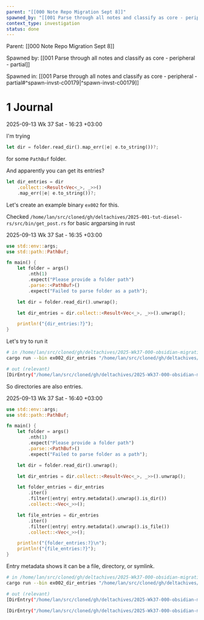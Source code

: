 ```yaml
---
parent: "[[000 Note Repo Migration Sept 8]]"
spawned_by: "[[001 Parse through all notes and classify as core - peripheral - partial]]"
context_type: investigation
status: done
---
```


Parent: [[000 Note Repo Migration Sept 8]]

Spawned by: [[001 Parse through all notes and classify as core - peripheral - partial]] 

Spawned in: [[001 Parse through all notes and classify as core - peripheral - partial#^spawn-invst-c00179|^spawn-invst-c00179]]

# 1 Journal

2025-09-13 Wk 37 Sat - 16:23 +03:00

I'm trying

```rust
let dir = folder.read_dir().map_err(|e| e.to_string())?;
```

for some `PathBuf` folder.

And apparently you can get its entries?

```rust
let dir_entries = dir
	.collect::<Result<Vec<_>, _>>()
	.map_err(|e| e.to_string())?;
```

Let's create an example binary `ex002` for this.

Checked `/home/lan/src/cloned/gh/deltachives/2025-001-tut-diesel-rs/src/bin/get_post.rs` for basic argparsing in rust

2025-09-13 Wk 37 Sat - 16:35 +03:00

```rust
use std::env::args;
use std::path::PathBuf;

fn main() {
    let folder = args()
        .nth(1)
        .expect("Please provide a folder path")
        .parse::<PathBuf>()
        .expect("Failed to parse folder as a path");

    let dir = folder.read_dir().unwrap();

    let dir_entries = dir.collect::<Result<Vec<_>, _>>().unwrap();

    println!("{dir_entries:?}");
}
```

Let's try to run it

```sh
# in /home/lan/src/cloned/gh/deltachives/2025-Wk37-000-obsidian-migration
cargo run --bin ex002_dir_entries "/home/lan/src/cloned/gh/deltachives/2025-Wk37-000-obsidian-migration"

# out (relevant)
[DirEntry("/home/lan/src/cloned/gh/deltachives/2025-Wk37-000-obsidian-migration/.gitignore"), DirEntry("/home/lan/src/cloned/gh/deltachives/2025-Wk37-000-obsidian-migration/target"), DirEntry("/home/lan/src/cloned/gh/deltachives/2025-Wk37-000-obsidian-migration/README.md"), DirEntry("/home/lan/src/cloned/gh/deltachives/2025-Wk37-000-obsidian-migration/.git"), DirEntry("/home/lan/src/cloned/gh/deltachives/2025-Wk37-000-obsidian-migration/src"), DirEntry("/home/lan/src/cloned/gh/deltachives/2025-Wk37-000-obsidian-migration/Cargo.toml"), DirEntry("/home/lan/src/cloned/gh/deltachives/2025-Wk37-000-obsidian-migration/Cargo.lock")]
```

So directories are also entries.

2025-09-13 Wk 37 Sat - 16:40 +03:00

```rust
use std::env::args;
use std::path::PathBuf;

fn main() {
    let folder = args()
        .nth(1)
        .expect("Please provide a folder path")
        .parse::<PathBuf>()
        .expect("Failed to parse folder as a path");

    let dir = folder.read_dir().unwrap();

    let dir_entries = dir.collect::<Result<Vec<_>, _>>().unwrap();

    let folder_entries = dir_entries
        .iter()
        .filter(|entry| entry.metadata().unwrap().is_dir())
        .collect::<Vec<_>>();

    let file_entries = dir_entries
        .iter()
        .filter(|entry| entry.metadata().unwrap().is_file())
        .collect::<Vec<_>>();

    println!("{folder_entries:?}\n");
    println!("{file_entries:?}");
}
```

Entry metadata shows it can be a file, directory, or symlink.

```sh
# in /home/lan/src/cloned/gh/deltachives/2025-Wk37-000-obsidian-migration
cargo run --bin ex002_dir_entries "/home/lan/src/cloned/gh/deltachives/2025-Wk37-000-obsidian-migration"

# out (relevant)
[DirEntry("/home/lan/src/cloned/gh/deltachives/2025-Wk37-000-obsidian-migration/target"), DirEntry("/home/lan/src/cloned/gh/deltachives/2025-Wk37-000-obsidian-migration/.git"), DirEntry("/home/lan/src/cloned/gh/deltachives/2025-Wk37-000-obsidian-migration/src")]

[DirEntry("/home/lan/src/cloned/gh/deltachives/2025-Wk37-000-obsidian-migration/.gitignore"), DirEntry("/home/lan/src/cloned/gh/deltachives/2025-Wk37-000-obsidian-migration/README.md"), DirEntry("/home/lan/src/cloned/gh/deltachives/2025-Wk37-000-obsidian-migration/Cargo.toml"), DirEntry("/home/lan/src/cloned/gh/deltachives/2025-Wk37-000-obsidian-migration/Cargo.lock")]
```